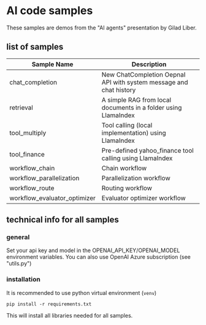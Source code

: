 # AI code samples

These samples are demos from the "AI agents" presentation by Gilad Liber.

## list of samples

| Sample Name       | Description |
|-------------------|-------------|
| chat_completion | New ChatCompletion OepnaI API with system message and chat history |
| retrieval | A simple RAG from local documents in a folder using LlamaIndex|
| tool_multiply | Tool calling (local implementation) using LlamaIndex |
| tool_finance | Pre-defined yahoo_finance tool calling using LlamaIndex |
| workflow_chain | Chain workflow |
| workflow_parallelization | Parallelization workflow |
| workflow_route | Routing workflow |
| workflow_evaluator_optimizer | Evaluator optimizer workflow |


## technical info for all samples

### general

Set your api key and model in the OPENAI_API_KEY/OPENAI_MODEL environment variables. You can also use OpenAI Azure subscription (see "utils.py")

### installation

It is recommended to use python virtual environment (```venv```)  

```shell
pip install -r requirements.txt
```

This will install all libraries needed for all samples.
